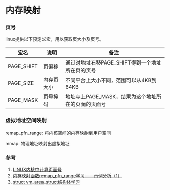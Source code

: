 # 内存映射

### 页号

linux提供以下预定义宏，用以获取页大小及页号。

|宏名|说明|备注|
|--|--|--|
|PAGE_SHIFT|页偏移|通过对地址右移PAGE_SHIFT得到一个地址所在页的页号|
|PAGE_SIZE|内存页大小|不同平台上大小不同，范围可以从4KB到64KB|
|PAGE_MASK|页号掩码|地址与上PAGE_MASK，结果为这个地址所在的页面的页面号|

### 虚拟地址空间映射

remap_pfn_range: 将内核空间的内存映射到用户空间

mmap: 物理地址映射出虚拟地址


### 参考
1. [LINUX内核中计算页面号](https://blog.csdn.net/chdhust/article/details/8889368)
2. [内存映射函数remap_pfn_range学习——示例分析（1）](https://www.cnblogs.com/pengdonglin137/p/8149859.html)
3. [struct vm_area_struct结构体学习](https://blog.csdn.net/SweeNeil/article/details/83902755)
